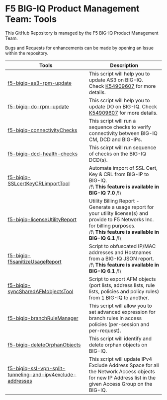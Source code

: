 # F5 BIG-IQ Product Management Team: Tools

This GitHub Repository is managed by the F5 BIG-IQ Product Management Team.

Bugs and Requests for enhancements can be made by opening an Issue within the repository.

Tools | Description
------------ | -------------
[f5-bigiq-as3-rpm-update](./f5-bigiq-as3-rpm-update) | This script will help you to update AS3 on BIG-IQ. Check [K54909607](https://support.f5.com/csp/article/K54909607) for more details.
[f5-bigiq-do-rpm-update](./f5-bigiq-do-rpm-update) | This script will help you to update DO on BIG-IQ. Check [K54909607](https://support.f5.com/csp/article/K54909607) for more details.
[f5-bigiq-connectivityChecks](./f5-bigiq-connectivityChecks) | This script will run a sequence checks to verify connectivity between BIG-IQ CM, DCD and BIG-IPs.
[f5-bigiq-dcd-health-checks](./f5-bigiq-dcd-health-checks) | This scirpt will run sequence of checks on the BIG-IQ DCD(s).
[f5-bigiq-SSLcertKeyCRLimportTool](https://devcentral.f5.com/articles/automate-import-of-ssl-certificate-key-crl-from-big-ip-to-big-iq-31899) | Automate import of SSL Cert, Key & CRL from BIG-IP to BIG-IQ.<br/>/!\ **This feature is available in BIG-IQ 7.0** /!\
[f5-bigiq-licenseUtilityReport](https://devcentral.f5.com/articles/generation-of-utility-billing-report-using-big-iqs-api-30193) | Utility Billing Report - Generate a usage report for your utility license(s) and provide to F5 Networks Inc. for billing purposes.<br/>/!\ **This feature is available in BIG-IQ 6.1** /!\
[f5-bigiq-f5sanitizeUsageReport](./f5-bigiq-sanitizeUsageReport) | Script to obfuscated IP/MAC addresses and Hostnames from a BIG-IQ JSON report.<br/>/!\ **This feature is available in BIG-IQ 6.1** /!\
[f5-bigiq-syncSharedAFMobjectsTool](./f5-bigiq-syncSharedAFMobjectsTool) | Script to export AFM objects (port lists, address lists, rule lists, policies and policy rules) from 1 BIG-IQ to another.
[f5-bigiq-branchRuleManager](./f5-bigiq-branchRuleManager) | This script will allow you to set advanced expression for branch rules in access policies (per-session and per-request).
[f5-bigiq-deleteOrphanObjects](./f5-bigiq-deleteOrphanObjects) | This script will identify and delete orphan objects on BIG-IQ.
[f5-bigiq-ssl-vpn-split-tunneling-and-ipv4exclude-addresses](./5-bigiq-ssl-vpn-split-tunneling-and-ipv4exclude-addresses) | This script will update IPv4 Exclude Address Space for all the Network Access objects for new IP Address list in the given Access Group on the BIG-IQ.